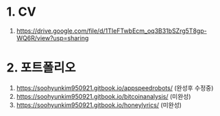 # 1. CV
1.  https://drive.google.com/file/d/1TIeFTwbEcm_oq3B31bSZrg5T8gp-WQ6R/view?usp=sharing
# 2. 포트폴리오
1. https://soohyunkim950921.gitbook.io/appspeedrobots/ (완성후 수정중)
2. https://soohyunkim950921.gitbook.io/bitcoinanalysis/ (미완성)
3. https://soohyunkim950921.gitbook.io/honeylyrics/ (미완성)
